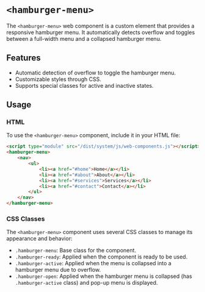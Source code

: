 # `<hamburger-menu>`

The `<hamburger-menu>` web component is a custom element that provides a responsive hamburger menu. It automatically detects overflow and toggles between a full-width menu and a collapsed hamburger menu.

## Features

- Automatic detection of overflow to toggle the hamburger menu.
- Customizable styles through CSS.
- Supports special classes for active and inactive states.

## Usage

### HTML

To use the `<hamburger-menu>` component, include it in your HTML file:

```html
<script type="module" src="/dist/system/js/web-components.js"></script>
<hamburger-menu>
    <nav>
        <ul>
            <li><a href="#home">Home</a></li>
            <li><a href="#about">About</a></li>
            <li><a href="#services">Services</a></li>
            <li><a href="#contact">Contact</a></li>
        </ul>
    </nav>
</hamburger-menu>
```

### CSS Classes

The `<hamburger-menu>` component uses several CSS classes to manage its appearance and behavior:

- `.hamburger-menu`: Base class for the component.
- `.hamburger-ready`: Applied when the component is ready to be used.
- `.hamburger-active`: Applied when the menu is collapsed into a hamburger menu due to overflow.
- `.hamburger-open`: Applied when the hamburger menu is collapsed (has `.hamburger-active` class) and pop-up menu is displayed.